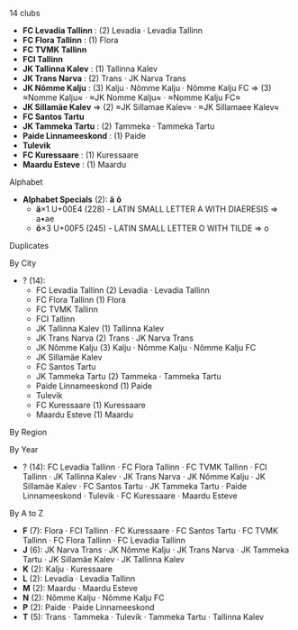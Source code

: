 14 clubs

- **FC Levadia Tallinn** : (2) Levadia · Levadia Tallinn
- **FC Flora Tallinn** : (1) Flora
- **FC TVMK Tallinn**
- **FCI Tallinn**
- **JK Tallinna Kalev** : (1) Tallinna Kalev
- **JK Trans Narva** : (2) Trans · JK Narva Trans
- **JK Nõmme Kalju** : (3) Kalju · Nõmme Kalju · Nõmme Kalju FC ⇒ (3) ≈Nomme Kalju≈ · ≈JK Nomme Kalju≈ · ≈Nomme Kalju FC≈
- **JK Sillamäe Kalev** ⇒ (2) ≈JK Sillamae Kalev≈ · ≈JK Sillamaee Kalev≈
- **FC Santos Tartu**
- **JK Tammeka Tartu** : (2) Tammeka · Tammeka Tartu
- **Paide Linnameeskond** : (1) Paide
- **Tulevik**
- **FC Kuressaare** : (1) Kuressaare
- **Maardu Esteve** : (1) Maardu




Alphabet

- **Alphabet Specials** (2):  **ä**  **õ** 
  - **ä**×1 U+00E4 (228) - LATIN SMALL LETTER A WITH DIAERESIS ⇒ a•ae
  - **õ**×3 U+00F5 (245) - LATIN SMALL LETTER O WITH TILDE ⇒ o




Duplicates





By City

- ? (14): 
  - FC Levadia Tallinn  (2) Levadia · Levadia Tallinn
  - FC Flora Tallinn  (1) Flora
  - FC TVMK Tallinn 
  - FCI Tallinn 
  - JK Tallinna Kalev  (1) Tallinna Kalev
  - JK Trans Narva  (2) Trans · JK Narva Trans
  - JK Nõmme Kalju  (3) Kalju · Nõmme Kalju · Nõmme Kalju FC
  - JK Sillamäe Kalev 
  - FC Santos Tartu 
  - JK Tammeka Tartu  (2) Tammeka · Tammeka Tartu
  - Paide Linnameeskond  (1) Paide
  - Tulevik 
  - FC Kuressaare  (1) Kuressaare
  - Maardu Esteve  (1) Maardu




By Region





By Year

- ? (14):   FC Levadia Tallinn · FC Flora Tallinn · FC TVMK Tallinn · FCI Tallinn · JK Tallinna Kalev · JK Trans Narva · JK Nõmme Kalju · JK Sillamäe Kalev · FC Santos Tartu · JK Tammeka Tartu · Paide Linnameeskond · Tulevik · FC Kuressaare · Maardu Esteve






By A to Z

- **F** (7): Flora · FCI Tallinn · FC Kuressaare · FC Santos Tartu · FC TVMK Tallinn · FC Flora Tallinn · FC Levadia Tallinn
- **J** (6): JK Narva Trans · JK Nõmme Kalju · JK Trans Narva · JK Tammeka Tartu · JK Sillamäe Kalev · JK Tallinna Kalev
- **K** (2): Kalju · Kuressaare
- **L** (2): Levadia · Levadia Tallinn
- **M** (2): Maardu · Maardu Esteve
- **N** (2): Nõmme Kalju · Nõmme Kalju FC
- **P** (2): Paide · Paide Linnameeskond
- **T** (5): Trans · Tammeka · Tulevik · Tammeka Tartu · Tallinna Kalev




